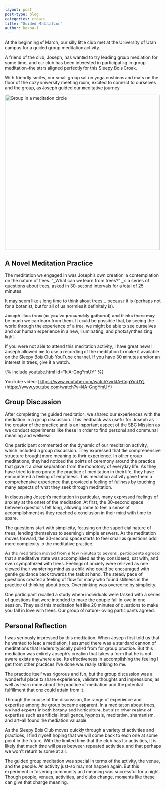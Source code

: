 ```yaml
---
layout: post
post-type: blog
categories: croaks
title: "Guided Meditation"
author: kekoa-1
---
```


At the beginning of March, our silly little club met at the University of Utah campus for a guided group meditation activity. 

A friend of the club, Joseph, has wanted to try leading group mediation for some time, and our club has been interested in participating in group meditation–the stars aligned perfectly for this Sleepy Bois Croak. 

With friendly smiles, our small group sat  on yoga cushions and mats on the floor of the cozy university meeting room, excited to connect to ourselves and the group, as Joseph guided our meditative journey. 

<img src="https://lh3.googleusercontent.com/pw/AP1GczPO3WV6iCH2lxUzmtrivq--zZno8casHQK77TG7pk_49CCXZTAJ1SG2SQTLHkyrGmFK53aSbpF_himio6OHczDSPtUKmAUCWbARJlhjbq1wXRfnJe7LFPqASZTn13utaB0O5-Z_w15SLClHtNajTX0q=w2194-h1646-s-no-gm?authuser=0" alt="Group in a meditation circle" width="500"/>

## A Novel Meditation Practice

The meditation we engaged in was Joseph’s own creation: a contemplation on the nature of trees. “_What can we learn from trees?” _is a series of questions about trees, asked in 30-second intervals for a total of 25 minutes. 

It may seem like a long time to think about trees… because it is (perhaps not for a botanist, but for all of us normies it definitely is). 

Joseph likes trees (as you’ve presumably gathered) and thinks there may be much we can learn from them. It could be possible that, by seeing the world through the experience of a tree, we might be able to see ourselves and our human experience in a new, illuminating, and photosynthesizing light.

If you were not able to attend this meditation activity, I have great news! Joseph allowed me to use a recording of the meditation to make it available on the Sleepy Bois Club YouTube channel. If you have 30 minutes and/or an interest in trees, give it a watch. 

{% include youtube.html id="klA-GngYmUY" %}

YouTube video: [https://www.youtube.com/watch?v=klA-GngYmUY](https://www.youtube.com/watch?v=klA-GngYmUY) 


## Group Discussion

After completing the guided meditation, we shared our experiences with the mediation in a group discussion. This feedback was useful for Joseph as the creator of the practice and is an important aspect of the SBC Mission as we conduct experiments like these in order to find personal and communal meaning and wellness.

One participant commented on the dynamic of our meditation activity, which included a group discussion. They expressed that the comprehensive structure brought more meaning to their experience. In other group meditations, they had noticed the points of ceremony around the practice that gave it a clear separation from the monotony of everyday life. As they have tried to incorporate the practice of meditation in their life, they have encountered a feeling of emptiness. This mediation activity gave them a comprehensive experience that provided a feeling of fullness by touching many aspects of what they seek through meditation. 

In discussing Joseph’s meditation in particular, many expressed feelings of anxiety at the onset of the meditation. At first, the 30-second space between questions felt long, allowing some to feel a sense of accomplishment as they reached a conclusion in their mind with time to spare. 

The questions start with simplicity, focusing on the superficial nature of trees, lending themselves to seemingly simple answers. As the meditation moves forward, the 30-second space starts to feel small as questions add more complexity to the meditative practice. 

As the meditation moved from a few minutes to several, participants agreed that a meditative state was accomplished as they considered, sat with, and even sympathized with trees. Feelings of anxiety were relieved as one viewed their wandering mind as a child who could be encouraged with gentle guidance back towards the task at hand. The steady pace of questions created a feeling of flow for many who found stillness in the practice of thinking about trees. Overthinking was overcome by simplicity. 

One participant recalled a study where individuals were tasked with a series of questions that were intended to make the couple fall in love in one session. They said this meditation felt like 20 minutes of questions to make you fall in love with trees. Our group of nature-loving participants agreed.


## Personal Reflection

I was seriously impressed by this meditation. When Joseph first told us that he wanted to lead a mediation, I assumed there was a standard cannon of meditations that leaders typically pulled from for group practice. But this mediation was entirely Joseph’s creation that takes a form that he is not aware exists anywhere else. Its effectiveness in accomplishing the feeling I get from other practices I’ve done was really striking to me.

The practice itself was rigorous and fun, but the group discussion was a wonderful place to share experience, validate thoughts and impressions, as well as learn more about the practice of mediation and the potential fulfillment that one could attain from it. 

Through the course of the discussion, the range of experience and expertise among the group became apparent. In a meditation about trees, we had experts in both botany and horticulture, but also other realms of expertise such as artificial intelligence, hypnosis, meditation, shamanism, and art–all found the mediation valuable.

As the Sleepy Bois Club moves quickly through a variety of activities and practices, I find myself hoping that we will come back to each one at some point in the future. With the limited time that the club has for activities, it is likely that much time will pass between repeated activities, and that perhaps we won't return to some at all. 

The guided group meditation was special in terms of the activity, the venue, and the people. An activity just-so may not happen again. But this experiment in fostering community and meaning was successful for a night. Though people, venues, activities, and clubs change, moments like these can give that change meaning.
